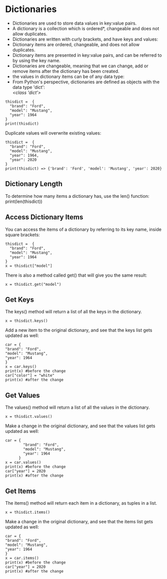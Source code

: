 # Dictionaries

- Dictionaries are used to store data values in key:value pairs.
- A dictionary is a collection which is ordered*, changeable and does not allow duplicates.
- Dictionaries are written with curly brackets, and have keys and values:
- Dictionary items are ordered, changeable, and does not allow duplicates.
- Dictionary items are presented in key:value pairs, and can be referred to by using the key name.
- Dictionaries are changeable, meaning that we can change, add or remove items after the dictionary has been created.
- the values in dictionary items can be of any data type:
- From Python's perspective, dictionaries are defined as objects with the data type 'dict':<br>*<class 'dict'>*
~~~
thisdict =	{
  "brand": "Ford",
  "model": "Mustang",
  "year": 1964
}
print(thisdict)
~~~

Duplicate values will overwrite existing values:
~~~
thisdict =	{
  "brand": "Ford",
  "model": "Mustang",
  "year": 1964,
  "year": 2020
}
print(thisdict) => {'brand': 'Ford', 'model': 'Mustang', 'year': 2020} 
~~~

## Dictionary Length
To determine how many items a dictionary has, use the len() function:
print(len(thisdict))

## Access Dictionary Items
You can access the items of a dictionary by referring to its key name, inside square brackets:
~~~
thisdict =	{
  "brand": "Ford",
  "model": "Mustang",
  "year": 1964
}
x = thisdict["model"]
~~~

There is also a method called get() that will give you the same result:
~~~
x = thisdict.get("model")
~~~

## Get Keys
The keys() method will return a list of all the keys in the dictionary.
~~~
x = thisdict.keys() 
~~~

Add a new item to the original dictionary, and see that the keys list gets updated as well:
~~~
car = {
"brand": "Ford",
"model": "Mustang",
"year": 1964
}
x = car.keys()
print(x) #before the change
car["color"] = "white"
print(x) #after the change 
~~~

## Get Values

The values() method will return a list of all the values in the dictionary.
~~~
x = thisdict.values() 
~~~

Make a change in the original dictionary, and see that the values list gets updated as well:
~~~
car = {
		"brand": "Ford",
		"model": "Mustang",
		"year": 1964
	  }
x = car.values()
print(x) #before the change
car["year"] = 2020
print(x) #after the change 
~~~

## Get Items
The items() method will return each item in a dictionary, as tuples in a list.
~~~
x = thisdict.items() 
~~~

Make a change in the original dictionary, and see that the items list gets updated as well:

~~~
car = {
"brand": "Ford",
"model": "Mustang",
"year": 1964
}
x = car.items()
print(x) #before the change
car["year"] = 2020
print(x) #after the change 
~~~